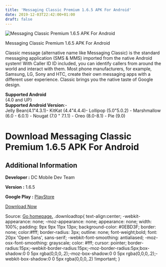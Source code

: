 ```yaml
---
title: 'Messaging Classic Premium 1.6.5 APK For Android'
date: 2019-12-03T22:42:00+01:00
draft: false
---
```


![Messaging Classic Premium 1.6.5 APK For Android](https://i0.wp.com/apkhome.net/wp-content/uploads/2019/12/Messaging-Classic-Premium-1.6.5.png "Messaging Classic Premium 1.6.5 APK For Android")

  

Messaging Classic Premium 1.6.5 APK For Android

Classic message (alternative name like Messaging Classic) is the standard messaging application (SMS & MMS) imported from the native Android system! With Caller ID ID included, you can identify callers from around the world and interact with them. Most phone manufacturers, for example, Samsung, LG, Sony and HTC, create their own messaging apps with a different user experience. Classic brings you the native taste of Google design.

**Supported Android**  
{4.0 and UP}  
**Supported Android Version**:-  
Jelly Bean(4.1"4.3.1)- KitKat (4.4"4.4.4)- Lollipop (5.0"5.0.2) - Marshmallow (6.0 - 6.0.1) - Nougat (7.0 " 7.1.1) - Oreo (8.0-8.1) - Pie (9.0)

Download Messaging Classic Premium 1.6.5 APK For Android
========================================================

Additional Information
----------------------

**Developer :** DC Mobile Dev Team

**Version :** 1.6.5

**Google Play :** [PlayStore](https://play.google.com/store/apps/details?id=com.thinkyeah.message&hl=en)

  

[Download Now](https://store4app.co/post/messaging-classic-premium-1-6-5-apk-for-android_1575405907)

  
Source: [Go homepage.](https://store4app.co/post/messaging-classic-premium-1-6-5-apk-for-android_1575405907) .downloadtop{ text-align:center; -webkit-appearance: none; -moz-appearance: none; appearance: none; width: 100%; padding: 9px 9px 11px 13px; background-color: #0EBD3F; border: none; color:#fff; border-radius: 3px; outline: none; font-weight;bold; font: 20px 'Open Sans', sans-serif; -webkit-font-smoothing: antialiased; -moz-osx-font-smoothing: grayscale; color: #fff; cursor: pointer; border-radius:15px;-webkit-border-radius:15px;-moz-border-radius:5px;box-shadow:0 0 5px rgba(0,0,0,.2);-moz-box-shadow:0 0 5px rgba(0,0,0,.2);-webkit-box-shadow:0 0 5px rgba(0,0,0,.2) !important; }